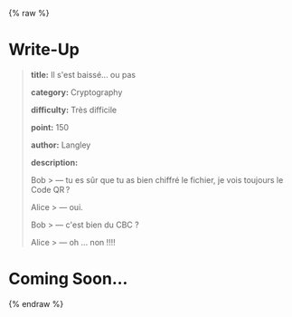 
{% raw %}
# Write-Up
> **title:** Il s'est baissé... ou pas
>
> **category:** Cryptography
>
> **difficulty:** Très difficile
>
> **point:** 150
>
> **author:** Langley
>
> **description:**
>
> Bob > — tu es sûr que tu as bien chiffré le fichier, je vois toujours le Code QR ?
>
> Alice > — oui.
>
> Bob > — c'est bien du CBC ?
>
> Alice > — oh ... non !!!!
>
> 


# Coming Soon...

{% endraw %}

